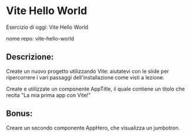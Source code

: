 # Vite Hello World

Esercizio di oggi: Vite Hello World

nome repo: vite-hello-world
## Descrizione:
Create un nuovo progetto utilizzando Vite: aiutatevi con le slide per ripercorrere i vari passaggi dell'installazione come visti a lezione.

Create e utilizzate un componente AppTitle, il quale contiene un titolo che recita "La mia prima app con Vite!"
## Bonus:
Creare un secondo componente AppHero, che visualizza un jumbotron.

